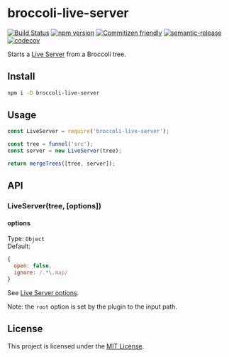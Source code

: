 # broccoli-live-server

[![Build Status](https://travis-ci.org/kcmr/broccoli-live-server.svg?branch=master)](https://travis-ci.org/kcmr/broccoli-live-server)
[![npm version](https://badge.fury.io/js/broccoli-live-server.svg)](https://badge.fury.io/js/broccoli-live-server)
[![Commitizen friendly](https://img.shields.io/badge/commitizen-friendly-brightgreen.svg)](http://commitizen.github.io/cz-cli/)
[![semantic-release](https://img.shields.io/badge/%20%20%F0%9F%93%A6%F0%9F%9A%80-semantic--release-e10079.svg)](https://github.com/semantic-release/semantic-release)
[![codecov](https://codecov.io/gh/kcmr/broccoli-live-server/branch/master/graph/badge.svg)](https://codecov.io/gh/kcmr/broccoli-live-server)

Starts a [Live Server](https://github.com/tapio/live-server) from a Broccoli tree.

## Install

```sh
npm i -D broccoli-live-server
```

## Usage

```js
const LiveServer = require('broccoli-live-server');

const tree = funnel('src');
const server = new LiveServer(tree);

return mergeTrees([tree, server]);
```

## API

### LiveServer(tree, [options])

#### options

Type: `Object`   
Default: 
```js
{
  open: false,
  ignore: /.*\.map/
}
```

See [Live Server options](https://github.com/tapio/live-server#usage-from-node).   

Note: the `root` option is set by the plugin to the input path.

## License

This project is licensed under the [MIT License](LICENSE.md).
